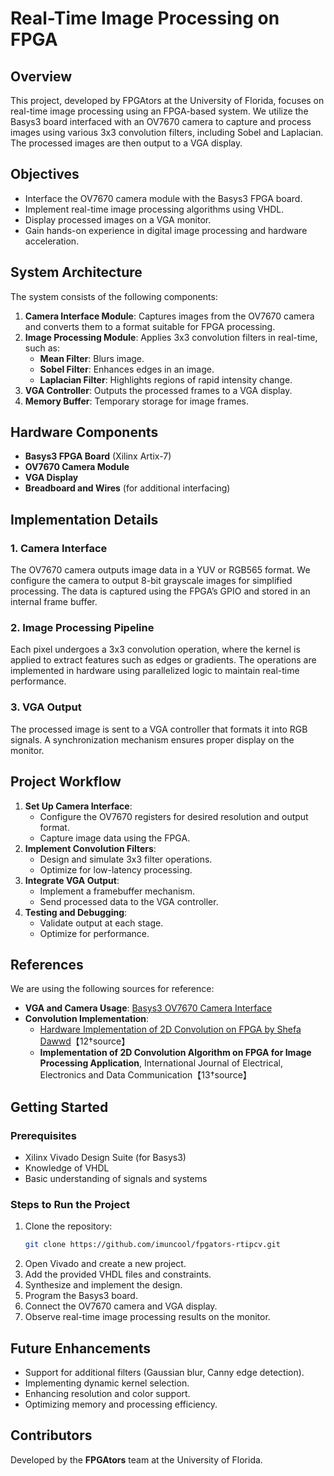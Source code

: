 # Real-Time Image Processing on FPGA

## Overview
This project, developed by FPGAtors at the University of Florida, focuses on real-time image processing using an FPGA-based system. We utilize the Basys3 board interfaced with an OV7670 camera to capture and process images using various 3x3 convolution filters, including Sobel and Laplacian. The processed images are then output to a VGA display.

## Objectives
- Interface the OV7670 camera module with the Basys3 FPGA board.
- Implement real-time image processing algorithms using VHDL.
- Display processed images on a VGA monitor.
- Gain hands-on experience in digital image processing and hardware acceleration.

## System Architecture
The system consists of the following components:
1. **Camera Interface Module**: Captures images from the OV7670 camera and converts them to a format suitable for FPGA processing.
2. **Image Processing Module**: Applies 3x3 convolution filters in real-time, such as:
   - **Mean Filter**: Blurs image.
   - **Sobel Filter**: Enhances edges in an image.
   - **Laplacian Filter**: Highlights regions of rapid intensity change.
3. **VGA Controller**: Outputs the processed frames to a VGA display.
4. **Memory Buffer**: Temporary storage for image frames.

## Hardware Components
- **Basys3 FPGA Board** (Xilinx Artix-7)
- **OV7670 Camera Module**
- **VGA Display**
- **Breadboard and Wires** (for additional interfacing)

## Implementation Details
### 1. Camera Interface
The OV7670 camera outputs image data in a YUV or RGB565 format. We configure the camera to output 8-bit grayscale images for simplified processing. The data is captured using the FPGA’s GPIO and stored in an internal frame buffer.

### 2. Image Processing Pipeline
Each pixel undergoes a 3x3 convolution operation, where the kernel is applied to extract features such as edges or gradients. The operations are implemented in hardware using parallelized logic to maintain real-time performance.

### 3. VGA Output
The processed image is sent to a VGA controller that formats it into RGB signals. A synchronization mechanism ensures proper display on the monitor.

## Project Workflow
1. **Set Up Camera Interface**:
   - Configure the OV7670 registers for desired resolution and output format.
   - Capture image data using the FPGA.
2. **Implement Convolution Filters**:
   - Design and simulate 3x3 filter operations.
   - Optimize for low-latency processing.
3. **Integrate VGA Output**:
   - Implement a framebuffer mechanism.
   - Send processed data to the VGA controller.
4. **Testing and Debugging**:
   - Validate output at each stage.
   - Optimize for performance.

## References
We are using the following sources for reference:
- **VGA and Camera Usage**: [Basys3 OV7670 Camera Interface](https://www.fpga4student.com/2018/08/basys-3-fpga-ov7670-camera.html)
- **Convolution Implementation**:
  - [Hardware Implementation of 2D Convolution on FPGA by Shefa Dawwd](https://www.researchgate.net/publication/369038700_Hardware_Implementation_of_2D_convolution_on_FPGA)【12†source】
  - **Implementation of 2D Convolution Algorithm on FPGA for Image Processing Application**, International Journal of Electrical, Electronics and Data Communication【13†source】

## Getting Started
### Prerequisites
- Xilinx Vivado Design Suite (for Basys3)
- Knowledge of VHDL
- Basic understanding of signals and systems

### Steps to Run the Project
1. Clone the repository:
   ```sh
   git clone https://github.com/imuncool/fpgators-rtipcv.git
   ```
2. Open Vivado and create a new project.
3. Add the provided VHDL files and constraints.
4. Synthesize and implement the design.
5. Program the Basys3 board.
6. Connect the OV7670 camera and VGA display.
7. Observe real-time image processing results on the monitor.

## Future Enhancements
- Support for additional filters (Gaussian blur, Canny edge detection).
- Implementing dynamic kernel selection.
- Enhancing resolution and color support.
- Optimizing memory and processing efficiency.

## Contributors
Developed by the **FPGAtors** team at the University of Florida.
